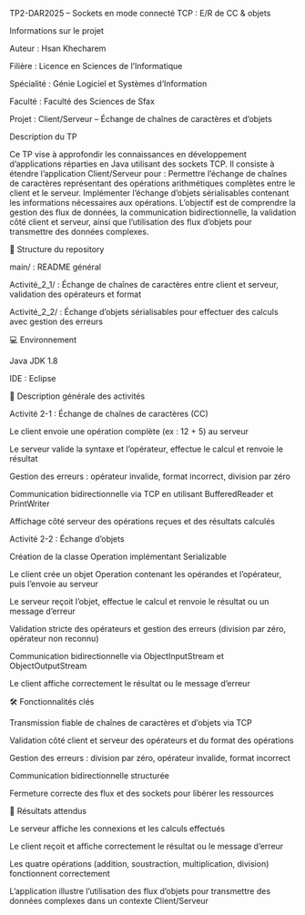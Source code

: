 TP2-DAR2025 – Sockets en mode connecté TCP : E/R de CC & objets

Informations sur le projet

Auteur : Hsan Khecharem

Filière : Licence en Sciences de l’Informatique

Spécialité : Génie Logiciel et Systèmes d’Information

Faculté : Faculté des Sciences de Sfax

Projet : Client/Serveur – Échange de chaînes de caractères et d’objets

Description du TP

Ce TP vise à approfondir les connaissances en développement d’applications réparties en Java utilisant des sockets TCP. Il consiste à étendre l’application Client/Serveur pour :
Permettre l’échange de chaînes de caractères représentant des opérations arithmétiques complètes entre le client et le serveur.
Implémenter l’échange d’objets sérialisables contenant les informations nécessaires aux opérations.
L’objectif est de comprendre la gestion des flux de données, la communication bidirectionnelle, la validation côté client et serveur, ainsi que l’utilisation des flux d’objets pour transmettre des données complexes.

📂 Structure du repository

main/ : README général

Activité_2_1/ : Échange de chaînes de caractères entre client et serveur, validation des opérateurs et format

Activité_2_2/ : Échange d’objets sérialisables pour effectuer des calculs avec gestion des erreurs

💻 Environnement

Java JDK 1.8

IDE : Eclipse

📝 Description générale des activités

Activité 2-1 : Échange de chaînes de caractères (CC)

Le client envoie une opération complète (ex : 12 + 5) au serveur

Le serveur valide la syntaxe et l’opérateur, effectue le calcul et renvoie le résultat

Gestion des erreurs : opérateur invalide, format incorrect, division par zéro

Communication bidirectionnelle via TCP en utilisant BufferedReader et PrintWriter

Affichage côté serveur des opérations reçues et des résultats calculés

Activité 2-2 : Échange d’objets

Création de la classe Operation implémentant Serializable

Le client crée un objet Operation contenant les opérandes et l’opérateur, puis l’envoie au serveur

Le serveur reçoit l’objet, effectue le calcul et renvoie le résultat ou un message d’erreur

Validation stricte des opérateurs et gestion des erreurs (division par zéro, opérateur non reconnu)

Communication bidirectionnelle via ObjectInputStream et ObjectOutputStream

Le client affiche correctement le résultat ou le message d’erreur

🛠️ Fonctionnalités clés

Transmission fiable de chaînes de caractères et d’objets via TCP

Validation côté client et serveur des opérateurs et du format des opérations

Gestion des erreurs : division par zéro, opérateur invalide, format incorrect

Communication bidirectionnelle structurée

Fermeture correcte des flux et des sockets pour libérer les ressources

📌 Résultats attendus

Le serveur affiche les connexions et les calculs effectués

Le client reçoit et affiche correctement le résultat ou le message d’erreur

Les quatre opérations (addition, soustraction, multiplication, division) fonctionnent correctement

L’application illustre l’utilisation des flux d’objets pour transmettre des données complexes dans un contexte Client/Serveur
